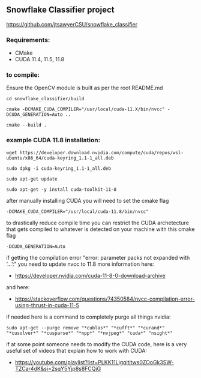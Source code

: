 ## Snowflake Classifier project

https://github.com/jtsawyerCSU/snowflake_classifier

### Requirements:
- CMake
- CUDA 11.4, 11.5, 11.8

### to compile:

Ensure the OpenCV module is built as per the root README.md

```
cd snowflake_classifier/build
```
```
cmake -DCMAKE_CUDA_COMPILER="/usr/local/cuda-11.X/bin/nvcc" -DCUDA_GENERATION=Auto ..
```
```
cmake --build .
```

### example CUDA 11.8 installation:
```
wget https://developer.download.nvidia.com/compute/cuda/repos/wsl-ubuntu/x86_64/cuda-keyring_1.1-1_all.deb
```
```
sudo dpkg -i cuda-keyring_1.1-1_all.deb
```
```
sudo apt-get update
```
```
sudo apt-get -y install cuda-toolkit-11-8
```

after manually installing CUDA you will need to set the cmake flag 
```
-DCMAKE_CUDA_COMPILER="/usr/local/cuda-11.8/bin/nvcc"
```

to drastically reduce compile time you can restrict the CUDA archetecture that gets compiled to whatever is detected on your machine with this cmake flag
```
-DCUDA_GENERATION=Auto
```

if getting the compilation error "error: parameter packs not expanded with ‘...’:" you need to update nvcc to 11.8
more information here:
- https://developer.nvidia.com/cuda-11-8-0-download-archive

and here:
- https://stackoverflow.com/questions/74350584/nvcc-compilation-error-using-thrust-in-cuda-11-5

if needed here is a command to completely purge all things nvidia: 
```
sudo apt-get --purge remove "*cublas*" "*cufft*" "*curand*" "*cusolver*" "*cusparse*" "*npp*" "*nvjpeg*" "cuda*" "nsight*"
```

if at some point someone needs to modify the CUDA code, here is a very useful set of videos that explain how to work with CUDA:
- https://youtube.com/playlist?list=PLKK11Ligqititws0ZOoGk3SW-TZCar4dK&si=2sqY5Yjp8s8FCQjG